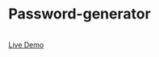 # Password-generator 
<br>
<a href="https://akki4feb95.github.io/Password-generator/">Live Demo</a>
